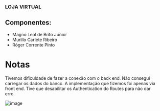 ### LOJA VIRTUAL
## Componentes:
- Magno Leal de Brito Junior
- Murillo Carlete Ribeiro
- Róger Corrente Pinto

# Notas
Tivemos dificuldade de fazer a conexão com o back end. Não consegui carregar os dados do banco. A implementação que fizemos foi apenas via front end. Tive que desabilitar os Authentication do Routes para não dar erro. 

  ![image](https://github.com/user-attachments/assets/62934a7c-c861-4286-95f0-5fa126cf6b40)

